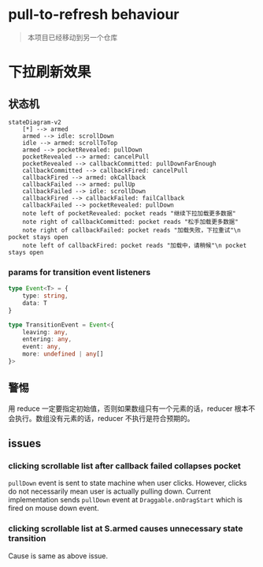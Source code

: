# pull-to-refresh behaviour

> 本项目已经移动到另一个仓库

# 下拉刷新效果

## 状态机

```mermaid
stateDiagram-v2
    [*] --> armed
    armed --> idle: scrollDown
    idle --> armed: scrollToTop
    armed --> pocketRevealed: pullDown
    pocketRevealed --> armed: cancelPull
    pocketRevealed --> callbackCommitted: pullDownFarEnough
    callbackCommitted --> callbackFired: cancelPull
    callbackFired --> armed: okCallback
    callbackFailed --> armed: pullUp
    callbackFailed --> idle: scrollDown
    callbackFired --> callbackFailed: failCallback
    callbackFailed --> pocketRevealed: pullDown
    note left of pocketRevealed: pocket reads "继续下拉加载更多数据"
    note right of callbackCommitted: pocket reads "松手加载更多数据"
    note right of callbackFailed: pocket reads "加载失败，下拉重试"\n pocket stays open
    note left of callbackFired: pocket reads "加载中，请稍候"\n pocket stays open
```

### params for transition event listeners

```typescript
type Event<T> = {
    type: string,
    data: T
}

type TransitionEvent = Event<{
    leaving: any,
    entering: any,
    event: any,
    more: undefined | any[]
}>
```

## 警惕

用 reduce 一定要指定初始值，否则如果数组只有一个元素的话，reducer
根本不会执行。数组没有元素的话，reducer 不执行是符合预期的。

## issues

### clicking scrollable list after callback failed collapses pocket

`pullDown` event is sent to state machine when user clicks. However, clicks do not necessarily mean user is actually
pulling down. Current implementation sends `pullDown` event at `Draggable.onDragStart` which is fired on mouse down
event.

### clicking scrollable list at S.armed causes unnecessary state transition

Cause is same as above issue.
